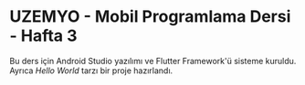 # UZEMYO - Mobil Programlama Dersi - Hafta 3

Bu ders için Android Studio yazılımı ve Flutter Framework'ü sisteme kuruldu. Ayrıca *Hello World* tarzı bir proje hazırlandı.